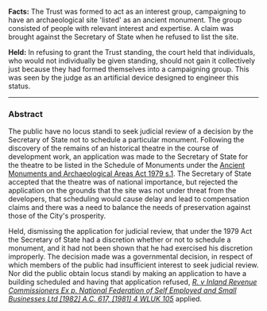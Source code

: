 **Facts:** The Trust was formed to act as an interest group, campaigning to have an archaeological site 'listed' as an ancient monument. The group consisted of people with relevant interest and expertise. A claim was brought against the Secretary of State when he refused to list the site.

**Held:** In refusing to grant the Trust standing, the court held that individuals, who would not individually be given standing, should not gain it collectively just because they had formed themselves into a campaigning group. This was seen by the judge as an artificial device designed to engineer this status.


---

### Abstract

The public have no locus standi to seek judicial review of a decision by the Secretary of State not to schedule a particular monument. Following the discovery of the remains of an historical theatre in the course of development work, an application was made to the Secretary of State for the theatre to be listed in the Schedule of Monuments under the [Ancient Monuments and Archaeological Areas Act 1979 s.1](https://uk.westlaw.com/Document/IC9F7B290E44911DA8D70A0E70A78ED65/View/FullText.html?originationContext=document&transitionType=DocumentItem&ppcid=6fe41f991ebe4747bf85de92a81cc97f&contextData=(sc.Default)). The Secretary of State accepted that the theatre was of national importance, but rejected the application on the grounds that the site was not under threat from the developers, that scheduling would cause delay and lead to compensation claims and there was a need to balance the needs of preservation against those of the City's prosperity.

Held, dismissing the application for judicial review, that under the 1979 Act the Secretary of State had a discretion whether or not to schedule a monument, and it had not been shown that he had exercised his discretion improperly. The decision made was a governmental decision, in respect of which members of the public had insufficient interest to seek judicial review. Nor did the public obtain locus standi by making an application to have a building scheduled and having that application refused, _[R. v Inland Revenue Commissioners Ex p. National Federation of Self Employed and Small Businesses Ltd [1982] A.C. 617, [1981] 4 WLUK 105](https://uk.westlaw.com/Document/I4D8C8350E42811DA8FC2A0F0355337E9/View/FullText.html?originationContext=document&transitionType=DocumentItem&ppcid=6fe41f991ebe4747bf85de92a81cc97f&contextData=(sc.Default))_ applied.